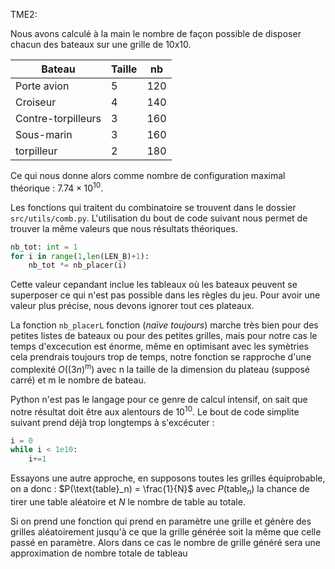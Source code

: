 TME2:

Nous avons calculé à la main le nombre de façon possible de disposer chacun des bateaux sur une grille de 10x10.

Bateau              | Taille    | nb
--------------------|-----------|----
Porte avion         | 5         | 120
Croiseur            | 4         | 140
Contre-torpilleurs  | 3         | 160
Sous-marin          | 3         | 160
torpilleur          | 2         | 180

Ce qui nous donne alors comme nombre de configuration maximal théorique : $7.74 \times 10^{10}$.

Les fonctions qui traitent du combinatoire se trouvent dans le dossier `src/utils/comb.py`.
L'utilisation du bout de code suivant nous permet de trouver la même valeurs que nous résultats théoriques.

```py
nb_tot: int = 1
for i in range(1,len(LEN_B)+1):
    nb_tot *= nb_placer(i)
```

Cette valeur cepandant inclue les tableaux où les bateaux peuvent se superposer ce qui n'est pas possible dans les règles du jeu. Pour avoir une valeur plus précise, nous devons ignorer tout ces plateaux.


La fonction `nb_placerL` fonction (*naïve toujours*) marche très bien pour des petites listes de bateaux ou pour des petites grilles, mais pour notre cas le temps d'excecution est énorme, même en optimisant avec les symètries cela prendrais toujours trop de temps, notre fonction se rapproche d'une complexité $O\left( (3n)^m \right)$ avec n la taille de la dimension du plateau (supposé carré) et m le nombre de bateau.

Python n'est pas le langage pour ce genre de calcul intensif, on sait que notre résultat doit être aux alentours de $10^{10}$. Le bout de code simplite suivant prend déjà trop longtemps à s'excécuter :
```py
i = 0
while i < 1e10:
    i+=1
```

Essayons une autre approche, en supposons toutes les grilles équiprobable, on a donc :
$P(\text{table}_n) = \frac{1}{N}$
avec $P(\text{table}_n)$ la chance de tirer une table aléatoire et $N$ le nombre de table au totale. 

Si on prend une fonction qui prend en paramètre une grille et génère des grilles aléatoirement jusqu'à ce que la grille générée soit la même que celle passé en paramètre. Alors dans ce cas le nombre de grille généré sera une approximation de nombre totale de tableau 
<!-- TODO pas sûr en vrai -->